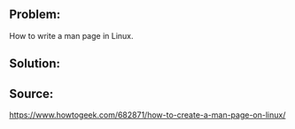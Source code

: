 ## Problem:
How to write a man page in Linux.

## Solution:


## Source:
<https://www.howtogeek.com/682871/how-to-create-a-man-page-on-linux/>
